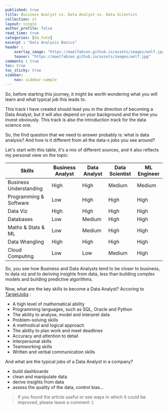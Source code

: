 ```yaml
---
published: true
title: Business Analyst vs. Data Analyst vs. Data Scientist
collection: st
layout: single
author_profile: false
read_time: true
categories: [da_tuto]
excerpt : "Data Analysis Basics"
header :
    overlay_image: "https://maelfabien.github.io/assets/images/wolf.jpg"
    teaser: "https://maelfabien.github.io/assets/images/wolf.jpg"
comments : true
toc: true
toc_sticky: true
sidebar:
    nav: sidebar-sample
---
```


<script type="text/javascript" async
src="https://cdn.mathjax.org/mathjax/latest/MathJax.js?config=TeX-MML-AM_CHTML">
</script>

So, before starting this journey, it might be worth wondering what you will learn and what typical job this leads to.

This track I have created should lead you in the direction of becoming a Data Analyst, but it will also depend on your background and the time you invest obviously. This track is also the introduction track for the data science one.

So, the find question that we need to answer probably is: what is data analysis? And how is it different from all the data-x jobs you see around?

Let's start with this table, it's a mix of different sources, and it also reflects my personal view on the topic:

| Skills | Business Analyst | Data Analyst | Data Scientist | ML Engineer |
| --- | --- | --- | --- | --- |
| Business Understanding | High | High | Medium | Medium |
| Programming & Software | Low | High | High | High |
| Data Viz | High | High | High | High |
| Databases | Low | Medium | High | High |
| Maths & Stats & ML| Low | Medium | High | High |
| Data Wrangling | High | High | High | High |
| Cloud Computing | Low | Low | Medium | High |

So, you see how Business and Data Analysts tend to be closer to business, to data viz and to deriving insights from data, less than building complex models and building predictive algorithms.

Now, what are the key skills to become a Data Analyst? Accoring to [TargetJobs](https://targetjobs.co.uk/careers-advice/job-descriptions/454089-data-analyst-job-description) :
- A high level of mathematical ability
- Programming languages, such as SQL, Oracle and Python
- The ability to analyse, model and interpret data
- Problem-solving skills
- A methodical and logical approach
- The ability to plan work and meet deadlines
- Accuracy and attention to detail
- Interpersonal skills
- Teamworking skills
- Written and verbal communication skills

And what are the typical jobs of a Data Analyst in a company?
- build dashboards
- clean and manipulate data
- derive insights from data
- assess the quality of the data, control bias...

> If you found the article useful or see ways in which it could be improved, please leave a comment :)